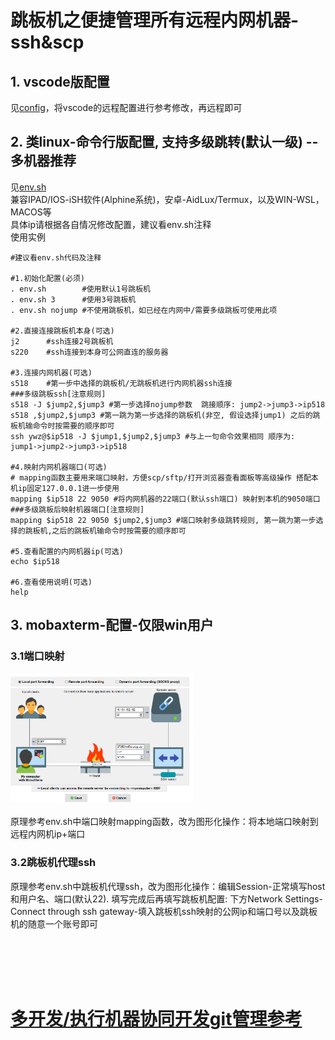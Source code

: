# 跳板机之便捷管理所有远程内网机器-ssh&scp

## 1. vscode版配置
见[config](./config)，将vscode的远程配置进行参考修改，再远程即可  

## 2. 类linux-命令行版配置, 支持多级跳转(默认一级) -- 多机器推荐
见[env.sh](./env.sh)  
兼容IPAD/IOS-iSH软件(Alphine系统)，安卓-AidLux/Termux，以及WIN-WSL，MACOS等  
具体ip请根据各自情况修改配置，建议看env.sh注释  
使用实例  
```
#建议看env.sh代码及注释

#1.初始化配置(必须)
. env.sh        #使用默认1号跳板机
. env.sh 3      #使用3号跳板机
. env.sh nojump #不使用跳板机，如已经在内网中/需要多级跳板可使用此项

#2.直接连接跳板机本身(可选)
j2      #ssh连接2号跳板机
s220    #ssh连接到本身可公网直连的服务器

#3.连接内网机器(可选)
s518    #第一步中选择的跳板机/无跳板机进行内网机器ssh连接
###多级跳板ssh[注意规则]
s518 -J $jump2,$jump3 #第一步选择nojump参数  跳接顺序: jump2->jump3->ip518
s518 ,$jump2,$jump3 #第一跳为第一步选择的跳板机(非空, 假设选择jump1) 之后的跳板机输命令时按需要的顺序即可
ssh ywz@$ip518 -J $jump1,$jump2,$jump3 #与上一句命令效果相同 顺序为: jump1->jump2->jump3->ip518

#4.映射内网机器端口(可选)
# mapping函数主要用来端口映射，方便scp/sftp/打开浏览器查看面板等高级操作 搭配本机ip固定127.0.0.1进一步使用
mapping $ip518 22 9050 #将内网机器的22端口(默认ssh端口) 映射到本机的9050端口
###多级跳板后映射机器端口[注意规则]
mapping $ip518 22 9050 $jump2,$jump3 #端口映射多级跳转规则, 第一跳为第一步选择的跳板机,之后的跳板机输命令时按需要的顺序即可

#5.查看配置的内网机器ip(可选)
echo $ip518

#6.查看使用说明(可选)
help
```

## 3. mobaxterm-配置-仅限win用户
### 3.1端口映射  
<img src=".img/chuantou.png" style="zoom:30%;" /><br>  
原理参考env.sh中端口映射mapping函数，改为图形化操作：将本地端口映射到远程内网机ip+端口  

### 3.2跳板机代理ssh  
原理参考env.sh中跳板机代理ssh，改为图形化操作：编辑Session-正常填写host和用户名、端口(默认22). 填写完成后再填写跳板机配置: 下方Network Settings-Connect through ssh gateway-填入跳板机ssh映射的公网ip和端口号以及跳板机的随意一个账号即可

<br>
<br>
<br>
<br>


# [多开发/执行机器协同开发git管理参考](../中心化多机器开发推荐配置.md)